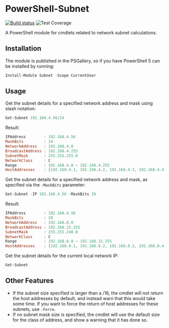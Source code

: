 # PowerShell-Subnet

[![Build status](https://ci.appveyor.com/api/projects/status/xbxvp561gqw4knq4?svg=true)](https://ci.appveyor.com/project/markwragg/powershell-subnet) ![Test Coverage](https://img.shields.io/badge/coverage-83%25-yellow.svg?maxAge=60)

A PowerShell module for cmdlets related to network subnet calculations.

## Installation

The module is published in the PSGallery, so if you have PowerShell 5 can be installed by running:

```powershell
Install-Module Subnet -Scope CurrentUser
```

## Usage

Get the subnet details for a specified network address and mask using slash notation:

```powershell
Get-Subnet 192.168.4.56/24
```

Result:

```powershell
IPAddress        : 192.168.4.56
MaskBits         : 24
NetworkAddress   : 192.168.4.0
BroadcastAddress : 192.168.4.255
SubnetMask       : 255.255.255.0
NetworkClass     : C
Range            : 192.168.4.0 ~ 192.168.4.255
HostAddresses    : {192.168.4.1, 192.168.4.2, 192.168.4.3, 192.168.4.4...}
```

Get the subnet details for a specified network address and mask, as specified via the `-MaskBits` parameter:

```powershell
Get-Subnet -IP 192.168.4.56 -MaskBits 20
```

Result:

```powershell
IPAddress        : 192.168.4.56
MaskBits         : 20
NetworkAddress   : 192.168.0.0
BroadcastAddress : 192.168.15.255
SubnetMask       : 255.255.240.0
NetworkClass     : C
Range            : 192.168.0.0 ~ 192.168.15.255
HostAddresses    : {192.168.0.1, 192.168.0.2, 192.168.0.3, 192.168.0.4...}
```

Get the subnet details for the current local network IP:

```powershell
Get-Subnet
```

## Other Features

- If the subnet size specified is larger than a /16, the cmdlet will not return the host addresses by default, and instead warn that this would take some time.
If you want to force the return of host addresses for these subnets, use `-Force`.
- If no subnet mask size is specified, the cmdlet will use the default size for the class of address, and show a warning that it has done so.